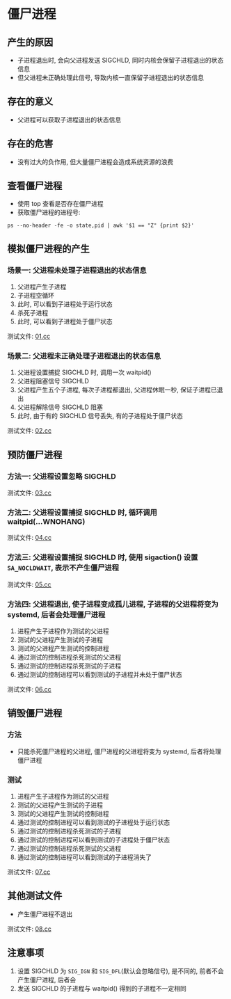 
# 僵尸进程

## 产生的原因
* 子进程退出时, 会向父进程发送 SIGCHLD, 同时内核会保留子进程退出的状态信息
* 但父进程未正确处理此信号, 导致内核一直保留子进程退出的状态信息

## 存在的意义
* 父进程可以获取子进程退出的状态信息

## 存在的危害
* 没有过大的负作用, 但大量僵尸进程会造成系统资源的浪费

## 查看僵尸进程
* 使用 top 查看是否存在僵尸进程
* 获取僵尸进程的进程号:

```
ps --no-header -fe -o state,pid | awk '$1 == "Z" {print $2}'
```

## 模拟僵尸进程的产生
### 场景一: 父进程未处理子进程退出的状态信息
1. 父进程产生子进程
2. 子进程空循环
3. 此时, 可以看到子进程处于运行状态
4. 杀死子进程
5. 此时, 可以看到子进程处于僵尸状态

测试文件: [01.cc](./01.cc)

### 场景二: 父进程未正确处理子进程退出的状态信息
1. 父进程设置捕捉 SIGCHLD 时, 调用一次 waitpid()
2. 父进程阻塞信号 SIGCHLD
3. 父进程产生五个子进程, 每次子进程都退出, 父进程休眠一秒, 保证子进程已退出
4. 父进程解除信号 SIGCHLD 阻塞
5. 此时, 由于有的 SIGCHLD 信号丢失, 有的子进程处于僵尸状态

测试文件: [02.cc](./02.cc)

## 预防僵尸进程
### 方法一: 父进程设置忽略 SIGCHLD

测试文件: [03.cc](./03.cc)

### 方法二: 父进程设置捕捉 SIGCHLD 时, 循环调用 waitpid(...WNOHANG)

测试文件: [04.cc](./04.cc)

### 方法三: 父进程设置捕捉 SIGCHLD 时, 使用 sigaction() 设置 `SA_NOCLDWAIT`, 表示不产生僵尸进程

测试文件: [05.cc](./05.cc)

### 方法四: 父进程退出, 使子进程变成孤儿进程, 子进程的父进程将变为 systemd, 后者会处理僵尸进程
1. 进程产生子进程作为测试的父进程
2. 测试的父进程产生测试的子进程
3. 测试的父进程产生测试的控制进程
4. 通过测试的控制进程杀死测试的父进程
5. 通过测试的控制进程杀死测试的子进程
6. 通过测试的控制进程可以看到测试的子进程并未处于僵尸状态

测试文件: [06.cc](./06.cc)

## 销毁僵尸进程
### 方法
* 只能杀死僵尸进程的父进程, 僵尸进程的父进程将变为 systemd, 后者将处理僵尸进程

### 测试
1. 进程产生子进程作为测试的父进程
2. 测试的父进程产生测试的子进程
3. 测试的父进程产生测试的控制进程
4. 通过测试的控制进程可以看到测试的子进程处于运行状态
5. 通过测试的控制进程杀死测试的子进程
6. 通过测试的控制进程可以看到测试的子进程处于僵尸状态
7. 通过测试的控制进程杀死测试的父进程
8. 通过测试的控制进程可以看到测试的子进程消失了

测试文件: [07.cc](./07.cc)

## 其他测试文件
* 产生僵尸进程不退出

测试文件: [08.cc](./08.cc)

## 注意事项
1. 设置 SIGCHLD 为 `SIG_IGN` 和 `SIG_DFL`(默认会忽略信号), 是不同的, 前者不会产生僵尸进程, 后者会
2. 发送 SIGCHLD 的子进程与 waitpid() 得到的子进程不一定相同

